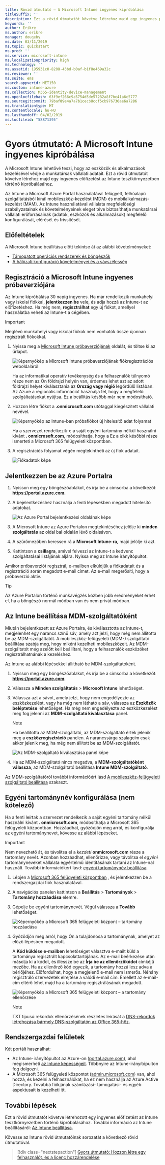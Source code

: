 ```yaml
---
title: Rövid útmutató – A Microsoft Intune ingyenes kipróbálása
titleSuffix: ''
description: Ezt a rövid útmutatót követve létrehoz majd egy ingyenes próbaelőfizetést, megismerheti a támogatott konfigurációkat és hálózati követelményeket, és ha kívánja, saját tartománynevét is konfigurálhatja.
keywords: ''
author: Erikre
ms.author: erikre
manager: dougeby
ms.date: 03/11/2019
ms.topic: quickstart
ms.prod: ''
ms.service: microsoft-intune
ms.localizationpriority: high
ms.technology: ''
ms.assetid: 195931c0-8208-43bd-b0af-b1f8e469a32c
ms.reviewer: ''
ms.suite: ems
search.appverid: MET150
ms.custom: intune-azure
ms.collection: M365-identity-device-management
ms.openlocfilehash: 63f9ef266c9a5754d5de57232a8f7bc41a6c5777
ms.sourcegitcommit: 79baf89e4a7a7b1cecb8ccf5cb976736ae6a7286
ms.translationtype: MT
ms.contentlocale: hu-HU
ms.lasthandoff: 04/02/2019
ms.locfileid: "58871395"
---
```

# <a name="quickstart-try-microsoft-intune-for-free"></a>Gyors útmutató: A Microsoft Intune ingyenes kipróbálása 

A Microsoft Intune lehetővé teszi, hogy az eszközök és alkalmazások kezelésével védje a munkatársak vállalati adatait. Ezt a rövid útmutatót követve létrehoz majd egy ingyenes előfizetést az Intune tesztkörnyezetben történő kipróbálásához.

Az Intune a Microsoft Azure Portal használatával felügyelt, felhőalapú szolgáltatásból kínál mobileszköz-kezelést (MDM) és mobilalkalmazás-kezelést (MAM). Az Intune használatával vállalata megfelelőségi szabályzatainak és követelményeinek eleget téve biztosíthatja munkatársai vállalati erőforrásainak (adatok, eszközök és alkalmazások) megfelelő konfigurálását, elérését és frissítését. 

## <a name="prerequisites"></a>Előfeltételek
A Microsoft Intune beállítása előtt tekintse át az alábbi követelményeket:

   - [Támogatott operációs rendszerek és böngészők](supported-devices-browsers.md) 
   - [A hálózati konfiguráció követelményei és a sávszélesség](network-bandwidth-use.md)

## <a name="sign-up-for-a-microsoft-intune-free-trial"></a>Regisztráció a Microsoft Intune ingyenes próbaverziójára

Az Intune kipróbálása 30 napig ingyenes. Ha már rendelkezik munkahelyi vagy iskolai fiókkal, **jelentkezzen be** vele, és adja hozzá az Intune-t az előfizetéshez. Ha még nem, **regisztrálhat** egy új fiókot, amellyel használatba veheti az Intune-t a cégében.

> [!IMPORTANT]
> Meglévő munkahelyi vagy iskolai fiókok nem vonhatók össze újonnan regisztrált fiókokkal.

1. Nyissa meg a [Microsoft Intune próbaverziójának](https://go.microsoft.com/fwlink/?linkid=2019088) oldalát, és töltse ki az űrlapot.

    ![Képernyőkép a Microsoft Intune próbaverziójának fiókregisztrációs weboldaláról](./media/account-sign-up-site-full-browser.png)

    Ha az informatikai operatív tevékenység és a felhasználók túlnyomó része nem az Ön földrajzi helyén van, érdemes lehet azt az adott földrajzi helyet kiválasztania az **Ország vagy régió** legördülő listában. Az Azure a regionális információt használja fel, hogy a megfelelő szolgáltatásokat nyújtsa. Ez a beállítás később már nem módosítható.

2. Hozzon létre fiókot a **.onmicrosoft.com** utótaggal kiegészített vállalati nevével. 

    ![Képernyőkép az Intune-ban próbafiókot új hitelesítő adat folyamat](./media/account-sign-up-site-user-id.png)

    Ha a szervezet rendelkezik-e a saját egyéni tartomány nélkül használni kívánt **. onmicrosoft.com**, módosíthatja, hogy a Ez a cikk későbbi része ismerteti a Microsoft 365 felügyeleti központban.

3. A regisztrációs folyamat végén megtekintheti az új fiók adatait.

    ![Fiókadatok képe](./media/intune-end-of-sign-up-process.png) 

## <a name="sign-in-to-the-azure-portal"></a>Jelentkezzen be az Azure Portalra

1. Nyisson meg egy böngészőablakot, és írja be a címsorba a következőt: **https://portal.azure.com**. 
2. A bejelentkezéshez használja a fenti lépésekben megadott hitelesítő adatokat.

    ![Az Azure Portal bejelentkezési oldalának képe](./media/azure-portal-signin.png)

3. A Microsoft Intune az Azure Portalon megtekintéséhez jelölje ki **minden szolgáltatás** az oldal bal oldalán lévő oldalsávon.
4. A szűrőmezőben keressen rá a **Microsoft Intune-ra**, majd jelölje ki azt.
5. Kattintson a **csillagra**, amivel felveszi az Intune-t a kedvenc szolgáltatásai listájának aljára. Nyissa meg az Intune irányítópultot.

Amikor próbaverziót regisztrál, e-mailben elküldjük a fiókadatait és a regisztráció során megadott e-mail címet. Az e-mail megerősíti, hogy a próbaverzió aktív.

> [!TIP]
> Az Azure Portalon történő munkavégzés közben jobb eredményeket érhet el, ha a böngésző normál módban van és nem privát módban.

## <a name="set-the-mdm-authority-to-intune"></a>Az Intune beállítása MDM-szolgáltatóként

Miután bejelentkezett az Azure Portalra, és kiválasztotta az Intune-t, megjelenhet egy narancs színű sáv, amely azt jelzi, hogy még nem állította be az MDM-szolgáltatót. A mobileszköz-felügyeleti (MDM-) szolgáltató beállítása szabja meg, hogy miként kezelheti mobileszközeit. Az MDM-szolgáltatót még azelőtt kell beállítani, hogy a felhasználók eszközöket regisztrálhatnának a kezeléshez.

Az Intune az alábbi lépésekkel állítható be MDM-szolgáltatóként.

1. Nyisson meg egy böngészőablakot, és írja be a címsorba a következőt: **https://portal.azure.com**. 
2. Válassza a **Minden szolgáltatás** > **Microsoft Intune** lehetőséget.
3. Válassza azt a sávot, amely jelzi, hogy nem engedélyezte az eszközkezelést, vagy ha még nem látható a sáv, válassza az **Eszközök beléptetése** lehetőséget. Ha még nem engedélyezte az eszközkezelést meg fog jelenni az **MDM-szolgáltató kiválasztása** panel.

    > [!NOTE]
    > Ha beállította az MDM-szolgáltató, az MDM-szolgáltató érték jelenik meg a **eszközregisztráció** panelen. A narancssárga szalagcím csak akkor jelenik meg, ha még nem állított be az MDM-szolgáltatót. 

    ![Az MDM-szolgáltató kiválasztása panel képe](./media/choose-mdm-authority.png) 

4. Ha az MDM-szolgáltató nincs megadva, a **MDM-szolgáltatóként válassza**, az MDM-szolgáltató beállítása **Intune MDM-szolgáltató**.

Az MDM-szolgáltatóról további információért lásd [A mobileszköz-felügyeleti szolgáltató beállítása](mdm-authority-set.md) szakaszt.

## <a name="configure-your-custom-domain-name-optional"></a>Egyéni tartománynév konfigurálása (nem kötelező)

Ha a fenti leírtak a szervezet rendelkezik a saját egyéni tartomány nélkül használni kívánt **. onmicrosoft.com**, módosíthatja a Microsoft 365 felügyeleti központban. Hozzáadhat, győződjön meg arról, és konfigurálja az egyéni tartománynevet, kövesse az alábbi lépéseket.  

> [!IMPORTANT]
> Nem nevezhető át, és távolítsa el a *kezdeti* **onmicrosoft.com** része a tartomány nevét. Azonban hozzáadhat, ellenőrizze, vagy távolítsa el *egyéni* tartományneveket vállalata egyértelmű identitásának tartani az Intune-nal használt. További információkért lásd: [egyéni tartománynév beállítása](custom-domain-name-configure.md).

1. Lépjen a [Microsoft 365 felügyeleti központban](https://admin.microsoft.com) , és jelentkezzen be a rendszergazdai fiók használatával.

2. A navigációs panelen kattintson a **Beállítás** > **Tartományok** > **Tartomány hozzáadása** elemre.

3. Gépelje be egyéni tartománynevét. Végül válassza a **Tovább** lehetőséget.

   ![Képernyőkép a Microsoft 365 felügyeleti központ – tartomány hozzáadása](./media/domain-custom-add.png)

4. Győződjön meg arról, hogy Ön a tulajdonosa a tartománynak, amelyet az előző lépésben megadott. 
    
    A **Kód küldése e-mailben** lehetőséget választva e-mailt küld a tartománya regisztrált kapcsolattartójának. Az e-mail beérkezése után másolja ki a kódot, és illessze be az **Írja be az ellenőrzőkódot** címkéjű mezőbe. Ha az ellenőrző kód egyezik, a tartomány hozzá lesz adva a bérlőjéhez. Előfordulhat, hogy a megjelenő e-mail nem ismerős. Néhány regisztráló szervezetek elrejtése a valódi e-mail cím. Emellett az e-mail-cím eltérő lehet majd ha a tartomány regisztrálásának megadott.

   ![Képernyőkép a Microsoft 365 felügyeleti központ – a tartomány ellenőrzése](./media/domain-custom-verify.png)

   > [!NOTE]
   > TXT típusú rekordok ellenőrzésének részletes leírását a [DNS-rekordok létrehozása bármely DNS-szolgáltatón az Office 365-höz](https://support.office.com/article/Create-DNS-records-at-any-DNS-hosting-provider-for-Office-365-7B7B075D-79F9-4E37-8A9E-FB60C1D95166).

## <a name="admin-experiences"></a>Rendszergazdai felületek

Két portált használhat:
- Az Intune-irányítópultot az Azure-on ([portal.azure.com](https://portal.azure.com)), ahol megismerheti [az Intune képességeit](what-is-intune.md). Többnyire az Intune-irányítópulton fog dolgozni.
- A Microsoft 365 felügyeleti központot ([admin.microsoft.com](https://admin.microsoft.com)) van, ahol hozzá, és kezelni a felhasználókat, ha ez nem használja az Azure Active Directory. Továbbá fiókjának számlázási- támogatási- és egyéb aspektusait is kezelheti itt.

## <a name="next-steps"></a>További lépések

Ezt a rövid útmutatót követve létrehozott egy ingyenes előfizetést az Intune tesztkörnyezetben történő kipróbálásához. További információ az Intune beállításáról: [Az Intune beállítása](setup-steps.md).

Kövesse az Intune rövid útmutatóinak sorozatát a következő rövid útmutatóval.

> [!div class="nextstepaction"]
> [Gyors útmutató: Hozzon létre egy felhasználót, és a licenc hozzárendelése](quickstart-create-user.md)
